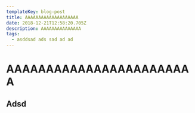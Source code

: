 ```yaml
---
templateKey: blog-post
title: AAAAAAAAAAAAAAAAAAAA
date: 2018-12-21T12:58:20.705Z
description: AAAAAAAAAAAAAAA
tags:
  - asddsad ads sad ad ad
---
```

# AAAAAAAAAAAAAAAAAAAAAAAA
## Adsd

